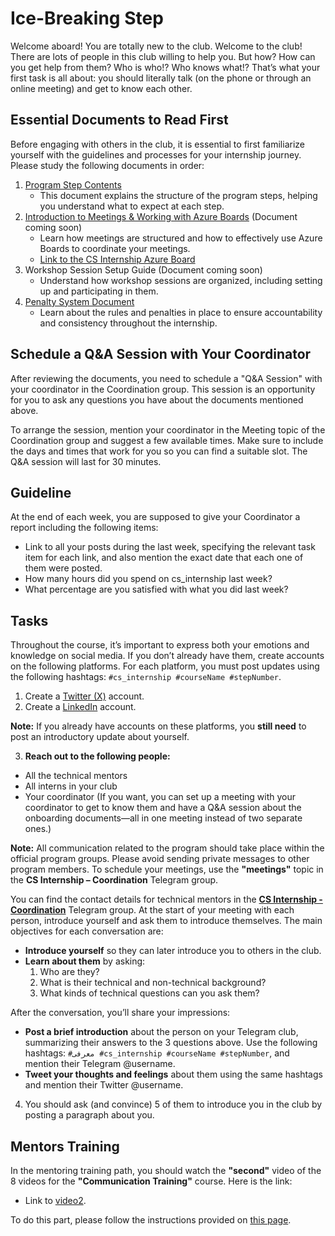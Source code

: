 # Ice-Breaking Step

Welcome aboard! You are totally new to the club. Welcome to the club! There are lots of people in this club willing to help you. But how? How can you get help from them? Who is who!? Who knows what!?
That’s what your first task is all about: you should literally talk (on the phone or through an online meeting) and get to know each other.

## Essential Documents to Read First

Before engaging with others in the club, it is essential to first familiarize yourself with the guidelines and processes for your internship journey. Please study the following documents in order:

1. [Program Step Contents](https://github.com/cs-internship/cs-internship-spec/blob/master/processes/documents/Program%20Step%20Contents%20--fa.md)
   - This document explains the structure of the program steps, helping you understand what to expect at each step.
2. [Introduction to Meetings & Working with Azure Boards](https://www.youtube.com/watch?v=pRCOpFa5XlI&list=PLSQ2VqVf5QiAy2HzIvjN271CUUeIQYQ3s&index=3&ab_channel=CSInternship) (Document coming soon)
   - Learn how meetings are structured and how to effectively use Azure Boards to coordinate your meetings.
   - [Link to the CS Internship Azure Board](https://dev.azure.com/cs-internship/CS%20Internship%20Program/_sprints/taskboard/Operations%20Team/CS%20Internship%20Program/Operational/)
3. Workshop Session Setup Guide (Document coming soon)
   - Understand how workshop sessions are organized, including setting up and participating in them.
4. [Penalty System Document](https://github.com/cs-internship/cs-internship-spec/blob/master/processes/documents/Penalty%20--fa.md)
   - Learn about the rules and penalties in place to ensure accountability and consistency throughout the internship.

## Schedule a Q&A Session with Your Coordinator

After reviewing the documents, you need to schedule a "Q&A Session" with your coordinator in the Coordination group. This session is an opportunity for you to ask any questions you have about the documents mentioned above.


To arrange the session, mention your coordinator in the Meeting topic of the Coordination group and suggest a few available times. Make sure to include the days and times that work for you so you can find a suitable slot. The Q&A session will last for 30 minutes.

## Guideline

At the end of each week, you are supposed to give your Coordinator a report including the following items:

- Link to all your posts during the last week, specifying the relevant task item for each link, and also mention the exact date that each one of them were posted.
- How many hours did you spend on cs_internship last week?
- What percentage are you satisfied with what you did last week?

## Tasks

Throughout the course, it’s important to express both your emotions and knowledge on social media. If you don’t already have them, create accounts on the following platforms. For each platform, you must post updates using the following hashtags: `#cs_internship #courseName #stepNumber`.

1. Create a [Twitter (X)](https://x.com/) account.
2. Create a [LinkedIn](https://www.linkedin.com/) account.

**Note:** If you already have accounts on these platforms, you **still need** to post an introductory update about yourself.

3. **Reach out to the following people:**

- All the technical mentors
- All interns in your club
- Your coordinator (If you want, you can set up a meeting with your coordinator to get to know them and have a Q&A session about the onboarding documents—all in one meeting instead of two separate ones.)

**Note:** All communication related to the program should take place within the official program groups. Please avoid sending private messages to other program members. To schedule your meetings, use the **"meetings"** topic in the **CS Internship – Coordination** Telegram group.


You can find the contact details for technical mentors in the [**CS Internship - Coordination**](https://t.me/c/2034114419/1/311) Telegram group.
At the start of your meeting with each person, introduce yourself and ask them to introduce themselves. The main objectives for each conversation are:

- **Introduce yourself** so they can later introduce you to others in the club.
- **Learn about them** by asking:
   1. Who are they?
   2. What is their technical and non-technical background?
   3. What kinds of technical questions can you ask them?

After the conversation, you’ll share your impressions:

- **Post a brief introduction** about the person on your Telegram club, summarizing their answers to the 3 questions above. Use the following hashtags: `#معرفی #cs_internship #courseName #stepNumber`, and mention their Telegram @username.
- **Tweet your thoughts and feelings** about them using the same hashtags and mention their Twitter @username.

4. You should ask (and convince) 5 of them to introduce you in the club by posting a paragraph about you.


## Mentors Training

In the mentoring training path, you should watch the **"second"** video of the 8 videos for the **"Communication Training"** course. Here is the link:

- Link to [video2](https://drive.google.com/file/d/1PT_6IAlbMhtloCctVzECgBRA1ALZCbeR/view?usp=drive_link). 

To do this part, please follow the instructions provided on [this page](https://github.com/cs-internship/cs-internship-spec/blob/master/courses/mentoring-workshops-instruction.md). 
